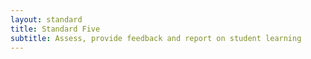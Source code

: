 ```yaml
---
layout: standard
title: Standard Five
subtitle: Assess, provide feedback and report on student learning
---
```

